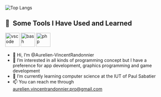 ![Top Langs](https://github-readme-stats.vercel.app/api/top-langs/?username=Aurelien-VincentRandonnier&layout=compact&theme=github_dark_dimmed)

<h2> 🚀 &nbsp;Some Tools I Have Used and Learned</h2>
    <p align="left">
    <img src="https://cdn.jsdelivr.net/gh/devicons/devicon/icons/vscode/vscode-original.svg" alt="vscode" width="45" height="45"/>
    <img src="https://cdn.jsdelivr.net/gh/devicons/devicon/icons/bash/bash-original.svg" alt="bash" width="45" height="45"/>
    <img src="https://cdn.jsdelivr.net/gh/devicons/devicon/icons/php/php-original.svg" alt="php" width="45" height="45"/>
    </p>
</h2>


- 👋 Hi, I’m @Aurelien-VincentRandonnier
- 👀 I’m interested in all kinds of programming concept but I have a preference for app development, graphics programming and game development 
- 🌱 I’m currently learning computer science at the IUT of Paul Sabatier
- 📫 You can reach me through aurelien.vincentrandonnier.pro@gmail.com
